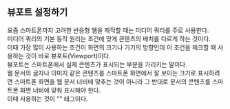 <h2>뷰포트 설정하기</h2>
요즘 스마트폰까지 고려한 반응형 웹을 제작할 때는 미디어 쿼리를 주로 사용한다.<br>
미디어 쿼리의 기본 동작 원리는 조건에 맞게 콘텐츠의 배치를 다르게 하는 것이다.<br>
이때 가장 많이 사용하는 조건이 화면의 크기나 기기의 방향인데 이 조건을 체크할 때 사용하는 것이 바로 뷰포트(Viewport)이다.<br>
뷰포트는 스마트폰에서 실제 콘텐츠가 표시되는 부분을 가리키는 말이다. <br>
웹 문서의 글자나 이미지 같은 콘텐츠를 스마트폰 화면에서 잘 보이는 크기로 표시하려면 스마트폰 화면을 웹 문서 너비에 맞추는 것이 아니라 
그 반대로 문서의 콘텐츠를 스마트폰 화면 너비에 맞춰 표시해야 한다.<br>
이때 사용하는 것이 "<meta>" 태그이다.<br>
